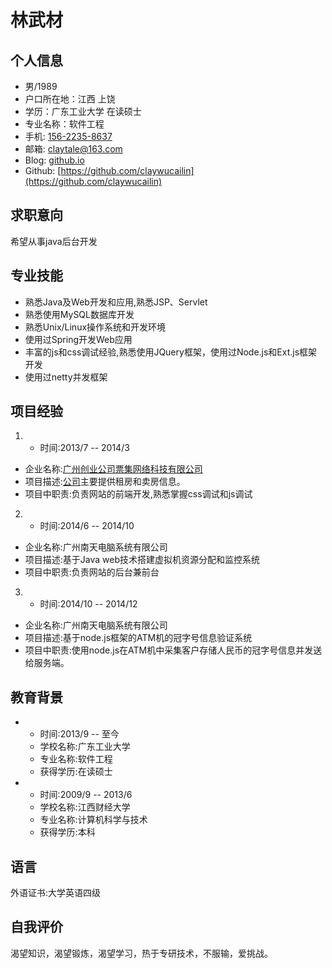 林武材
=============
个人信息
-----------
- 男/1989
- 户口所在地：江西 上饶
- 学历：广东工业大学 在读硕士
- 专业名称：软件工程
- 手机: [156-2235-8637](tel://610-590-4484)
- 邮箱: <claytale@163.com>
- Blog: [github.io](fairytalelin.github.io)
- Github: [https://github.com/claywucailin](https://github.com/claywucailin)

求职意向
-----------
希望从事java后台开发

专业技能
-----------
- 熟悉Java及Web开发和应用,熟悉JSP、Servlet
- 熟悉使用MySQL数据库开发
- 熟悉Unix/Linux操作系统和开发环境
- 使用过Spring开发Web应用
- 丰富的js和css调试经验,熟悉使用JQuery框架，使用过Node.js和Ext.js框架开发
- 使用过netty并发框架



项目经验
-----------
1. - 时间:2013/7 -- 2014/3
  - 企业名称:[广州创业公司票集网络科技有限公司](https://www.cityspade.com/)
  - 项目描述:[公司](https://www.cityspade.com/)主要提供租房和卖房信息。
  - 项目中职责:负责网站的前端开发,熟悉掌握css调试和js调试


2. - 时间:2014/6 -- 2014/10
  - 企业名称:广州南天电脑系统有限公司
  - 项目描述:基于Java web技术搭建虚拟机资源分配和监控系统
  - 项目中职责:负责网站的后台兼前台



3.  - 时间:2014/10 -- 2014/12
  - 企业名称:广州南天电脑系统有限公司
  - 项目描述:基于node.js框架的ATM机的冠字号信息验证系统
  - 项目中职责:使用node.js在ATM机中采集客户存储人民币的冠字号信息并发送给服务端。


教育背景
-----------
* 
  - 时间:2013/9 -- 至今
  - 学校名称:广东工业大学
  - 专业名称:软件工程
  - 获得学历:在读硕士
* 
  - 时间:2009/9 -- 2013/6
  - 学校名称:江西财经大学
  - 专业名称:计算机科学与技术
  - 获得学历:本科

语言
-----------
外语证书:大学英语四级

自我评价
-----------
渴望知识，渴望锻炼，渴望学习，热于专研技术，不服输，爱挑战。

